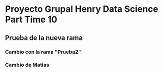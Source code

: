 # Proyecto Grupal Henry Data Science Part Time 10

## Prueba de la nueva rama

### Cambio con la rama "Prueba2"

### Cambio de Matias
